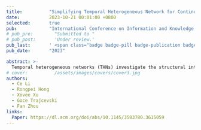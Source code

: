 ```yaml
---
title:          "Simplifying Temporal Heterogeneous Network for Continuous-Time Link Prediction"
date:           2023-10-21 00:01:00 +0800
selected:       true
pub:            "International Conference on Information and Knowledge Management (CIKM)"
# pub_pre:        "Submitted to "
# pub_post:       'Under review.'
pub_last:       ' <span class="badge badge-pill badge-publication badge-success">Full Paper</span>'
pub_date:       "2023"

abstract: >-
  Temporal heterogeneous networks (THNs) investigate the structural interactions and their evolution over time in graphs with multiple types of nodes or edges. Existing THNs describe evolving networks as a sequence of graph snapshots and adopt mechanisms from static heterogeneous networks to capture the spatial-temporal correlation...
# cover:          /assets/images/covers/cover3.jpg
authors:
  - Ce Li
  - Rongpei Hong
  - Xovee Xu
  - Goce Trajcevski
  - Fan Zhou
links:
  Paper: https://dl.acm.org/doi/abs/10.1145/3583780.3615059
---
```

